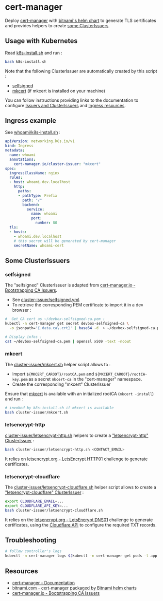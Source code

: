 # cert-manager

Deploy [cert-manager](https://cert-manager.io/) with [bitnami's helm chart](https://bitnami.com/stack/cert-manager/helm) to generate TLS certificates and provides helpers to create [some ClusterIssuers](#some-clusterissuers).

## Usage with Kubernetes

Read [k8s-install.sh](k8s-install.sh) and run :

```bash
bash k8s-install.sh
```

Note that the following ClusterIssuer are automatically created by this script :

* [selfsigned](#selfsigned)
* [mkcert](#mkcert) (if mkcert is installed on your machine)


You can follow instructions providing links to the documentation to configure [Issuers and ClusterIssuers](https://cert-manager.io/docs/concepts/issuer/) and [Ingress resources](https://cert-manager.io/docs/tutorials/acme/nginx-ingress/#step-7---deploy-a-tls-ingress-resource).

## Ingress example

See [whoami/k8s-install.sh](../whoami/k8s-install.sh) :

```yaml
apiVersion: networking.k8s.io/v1
kind: Ingress
metadata:
  name: whoami
  annotations:
    cert-manager.io/cluster-issuer: "mkcert"
spec:
  ingressClassName: nginx
  rules:
  - host: whoami.dev.localhost
    http:
      paths:
      - pathType: Prefix
        path: "/"
        backend:
          service:
            name: whoami
            port:
              number: 80
  tls:
  - hosts:
    - whoami.dev.localhost
    # this secret will be generated by cert-manager
    secretName: whoami-cert
```

## Some ClusterIssuers

### selfsigned

The "selfsigned" ClusterIssuer is adapted from [cert-manager.io - Bootstrapping CA Issuers](https://cert-manager.io/docs/configuration/selfsigned/#bootstrapping-ca-issuers).

* See [cluster-issuer/selfsigned.yml](cluster-issuer/selfsigned.yml).
* To retrieve the corresponding PEM certificate to import it in a dev browser :

```bash
#  Get CA cert as ~/devbox-selfsigned-ca.pem :
kubectl -n cert-manager get secret devbox-selfsigned-ca \
  -o jsonpath='{.data.ca\.crt}' | base64 -d  > ~/devbox-selfsigned-ca.pem

# Display infos :
cat ~/devbox-selfsigned-ca.pem | openssl x509 -text -noout
```

### mkcert

The [cluster-issuer/mkcert.sh](cluster-issuer/mkcert.sh) helper script allows to :

- Import `${MKCERT_CAROOT}/rootCA.pem` and `${MKCERT_CAROOT}/rootCA-key.pem` as a secret `mkcert-ca` in the "cert-manager" namespace.
- Create the corresponding "mkcert" ClusterIssuer

Ensure that [mkcert](https://github.com/FiloSottile/mkcert) is available with an initialized rootCA (`mkcert -install`) and run :

```bash
# invoked by k8s-install.sh if mkcert is available
bash cluster-issuer/mkcert.sh
```

### letsencrypt-http

[cluster-issuer/letsencrypt-http.sh](cluster-issuer/letsencrypt-http.sh) helpers to create a ["letsencrypt-http" ClusterIssuer](https://cert-manager.io/docs/configuration/acme/http01/) :

```bash
bash cluster-issuer/letsencrypt-http.sh <CONTACT_EMAIL>
```

It relies on [letsencrypt.org - LetsEncrypt HTTP01](https://letsencrypt.org/fr/docs/challenge-types/#challenge-http-01) challenge to generate certificates.

### letsencrypt-cloudflare

The [cluster-issuer/letsencrypt-cloudflare.sh](cluster-issuer/letsencrypt-cloudflare.sh) helper script allows to create a ["letsencrypt-cloudflare" ClusterIssuer](https://cert-manager.io/docs/configuration/acme/dns01/cloudflare/) :

```bash
export CLOUDFLARE_EMAIL=...
export CLOUDFLARE_API_KEY=...
bash cluster-issuer/letsencrypt-cloudflare.sh
```

It relies on the [letsencrypt.org - LetsEncrypt DNS01](https://letsencrypt.org/fr/docs/challenge-types/#challenge-dns-01) challenge to generate certificates, using the [Cloudflare API](https://developers.cloudflare.com/api/) to configure the required TXT records.

## Troubleshooting

```bash
# follow controller's logs
kubectl -n cert-manager logs $(kubectl -n cert-manager get pods -l app.kubernetes.io/component=controller -o name) -f
```

## Resources

* [cert-manager - Documentation](https://cert-manager.io/docs/)
* [bitnami.com - cert-manager packaged by Bitnami helm charts](https://bitnami.com/stack/cert-manager/helm)
* [cert-manager.io - Bootstrapping CA Issuers](https://cert-manager.io/docs/configuration/selfsigned/#bootstrapping-ca-issuers)